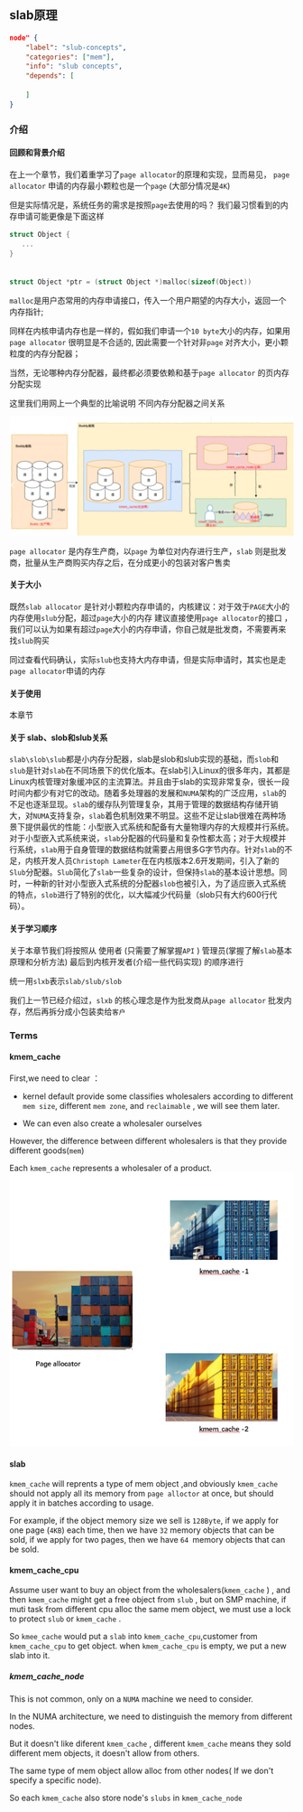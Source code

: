 ## slab原理

```json
node" {
    "label": "slub-concepts",
    "categories": ["mem"],
    "info": "slub concepts",
    "depends": [

    ]
}
```

### 介绍

#### 回顾和背景介绍

在上一个章节，我们着重学习了`page allocator`的原理和实现，显而易见， `page allocator` 申请的内存最小颗粒也是一个`page` (大部分情况是`4K`)

但是实际情况是，系统任务的需求是按照`page`去使用的吗？ 我们最习惯看到的内存申请可能更像是下面这样

```c
struct Object {
   ...
}


struct Object *ptr = (struct Object *)malloc(sizeof(Object))
```

`malloc`是用户态常用的内存申请接口，传入一个用户期望的内存大小，返回一个内存指针;

同样在内核申请内存也是一样的，假如我们申请一个`10 byte`大小的内存，如果用`page allocator` 很明显是不合适的, 因此需要一个针对非`page` 对齐大小，更小颗粒度的内存分配器；

当然，无论哪种内存分配器，最终都必须要依赖和基于`page allocator` 的页内存分配实现

这里我们用网上一个典型的比喻说明 不同内存分配器之间关系

![](../image/slub_page.png)

`page allocator` 是内存生产商，以`page` 为单位对内存进行生产，`slab` 则是批发商，批量从生产商购买内存之后，在分成更小的包装对客户售卖

#### 关于大小

既然`slab allocator` 是针对小颗粒内存申请的，内核建议：对于效于`PAGE`大小的内存使用`slub`分配，超过`page`大小的内存 建议直接使用`page allocator`的接口 ，我们可以认为如果有超过`page`大小的内存申请，你自己就是批发商，不需要再来找`slub`购买

同过查看代码确认，实际`slub`也支持大内存申请，但是实际申请时，其实也是走`page allocator`申请的内存

#### 关于使用

本章节

#### 关于 slab、slob和slub关系

`slab\slob\slub`都是小内存分配器，slab是slob和slub实现的基础，而`slob`和`slub`是针对`slab`在不同场景下的优化版本。在slab引入Linux的很多年内，其都是Linux内核管理对象缓冲区的主流算法。并且由于slab的实现非常复杂，很长一段时间内都少有对它的改动。随着多处理器的发展和`NUMA`架构的广泛应用，`slab`的不足也逐渐显现。`slab`的缓存队列管理复杂，其用于管理的数据结构存储开销大，对`NUMA`支持复杂，`slab`着色机制效果不明显。这些不足让slab很难在两种场景下提供最优的性能：小型嵌入式系统和配备有大量物理内存的大规模并行系统。对于小型嵌入式系统来说，`slab`分配器的代码量和复杂性都太高；对于大规模并行系统，`slab`用于自身管理的数据结构就需要占用很多G字节内存。针对`slab`的不足，内核开发人员`Christoph Lameter`在在内核版本2.6开发期间，引入了新的`Slub`分配器。`Slub`简化了`slab`一些复杂的设计，但保持`slab`的基本设计思想。同时，一种新的针对小型嵌入式系统的分配器`slob`也被引入，为了适应嵌入式系统的特点，`slob`进行了特别的优化，以大幅减少代码量（slob只有大约600行代码）。

#### 关于学习顺序

关于本章节我们将按照从 使用者 (只需要了解掌握`API` ) 管理员(掌握了解`slab`基本原理和分析方法) 最后到内核开发者(介绍一些代码实现) 的顺序进行

统一用`slxb`表示`slab/slub/slob`

我们上一节已经介绍过，`slxb` 的核心理念是作为批发商从`page allocator` 批发内存，然后再拆分成小包装卖给`客户`

### Terms

#### kmem_cache

First,we need to clear ：

- kernel default provide some classifies wholesalers according to different `mem size`, different `mem zone`, and  `reclaimable` , we will see them later. 

- We can even also create a wholesaler ourselves

However, the difference between different wholesalers is that they provide different goods(`mem`) 

Each `kmem_cache` represents a wholesaler of a product.![](../image/kmem_cache-1.png)

#### slab

`kmem_cache` will reprents a type of mem object ,and obviously `kmem_cache` should not apply all its memory from `page alloctor` at once, but should apply it in batches according to usage. 

For example, if the  object memory size we sell is `128Byte`, if we apply for one page (`4KB`) each time, then we have `32` memory objects that can be sold, if we apply for two pages, then we have `64 `memory objects that can be sold. 



#### kmem_cache_cpu

Assume user want to buy an object from the wholesalers(`kmem_cache` ) ,   and then `kmem_cache`  might  get a free object from `slub`   , but on SMP machine, if muti task from different cpu  alloc the same mem object,  we must use a lock to protect `slub` or `kmem_cache` .

So `kmee_cache`   would put  a `slab` into  `kmem_cache_cpu`,customer from `kmem_cache_cpu`  to get object.  when `kmem_cache_cpu` is empty, we put a new slab into it.



##### kmem_cache_node

This is not common,  only on a `NUMA` machine we need to consider.



In the NUMA architecture, we need to distinguish the memory from different nodes.

But it doesn't like  diferent  `kmem_cache` , different `kmem_cache` means they sold different  mem objects,  it  doesn't allow from others.  

The same type of  mem object allow alloc  from other nodes( If we don't specify a specific node). 



So each `kmem_cache`  also store node's  `slubs`  in  `kmem_cache_node`

















